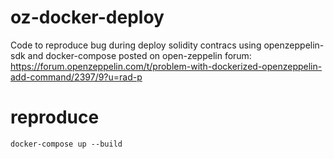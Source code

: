 # oz-docker-deploy
Code to reproduce bug during deploy solidity contracs using openzeppelin-sdk and docker-compose
posted on open-zeppelin forum:
https://forum.openzeppelin.com/t/problem-with-dockerized-openzeppelin-add-command/2397/9?u=rad-p
# reproduce
	docker-compose up --build
	
